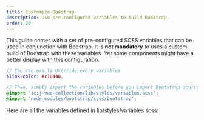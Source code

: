 ```yaml
---
title: Customize Boostrap
description: Use pre-configured variables to build Boostrap.
order: 20
---
```


This guide comes with a set of pre-configured SCSS variables that can be used in
conjunction with Boostrap. It is **not mandatory** to uses a custom build of Boostrap
with these variables. Yet some components might have a better display with this configuration.

```scss
// You can easily override every variables
$link-color: #c10448;

// Then, simply import the variables before you import Bootstrap sources
@import 'icij-vue-collection/lib/styles/variables.scss';
@import 'node_modules/bootstrap/scss/bootstrap';
```

Here are all the variables defined in <repository-link path="lib/styles/variables.scss">lib/styles/variables.scss</repository-link>:

<pre class="bg-dark p-3"><code v-html="rawVariables"></code></pre>

<script>
import rawVariables from '!!highlight-loader?lang=scss!@styles/variables.scss'

export default {
  data () {
    return {
      rawVariables
    }
  }
}
</script>
